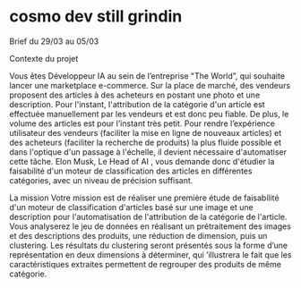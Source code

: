 # cosmo dev still grindin
 Brief du 29/03 au 05/03


Contexte du projet

Vous êtes Développeur IA au sein de l’entreprise "The World”, qui souhaite lancer une marketplace e-commerce. Sur la place de marché, des vendeurs proposent des articles à des acheteurs en postant une photo et une description. Pour l'instant, l'attribution de la catégorie d'un article est effectuée manuellement par les vendeurs et est donc peu fiable. De plus, le volume des articles est pour l’instant très petit. Pour rendre l’expérience utilisateur des vendeurs (faciliter la mise en ligne de nouveaux articles) et des acheteurs (faciliter la recherche de produits) la plus fluide possible et dans l'optique d'un passage à l'échelle, il devient nécessaire d'automatiser cette tâche. Elon Musk, Le Head of AI , vous demande donc d'étudier la faisabilité d'un moteur de classification des articles en différentes catégories, avec un niveau de précision suffisant.

La mission Votre mission est de réaliser une première étude de faisabilité d'un moteur de classification d'articles basé sur une image et une description pour l'automatisation de l'attribution de la catégorie de l'article. Vous analyserez le jeu de données en réalisant un prétraitement des images et des descriptions des produits, une réduction de dimension, puis un clustering. Les résultats du clustering seront présentés sous la forme d’une représentation en deux dimensions à déterminer, qui ’illustrera le fait que les caractéristiques extraites permettent de regrouper des produits de même catégorie.
